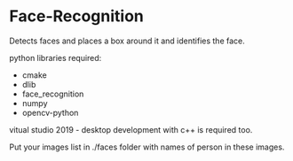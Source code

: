 # Face-Recognition
Detects faces and places a box around it and identifies the face.

python libraries required:
* cmake
* dlib
* face_recognition
* numpy
* opencv-python

vitual studio 2019 - desktop development with c++ is required too.

Put your images list in ./faces folder with names of person in these images.


